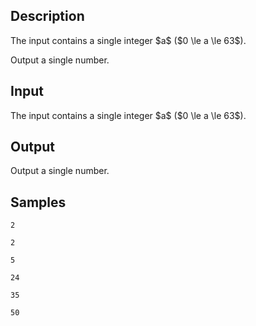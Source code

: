 ## Description

<div></div><div class="input-specification"><p>The input contains a single integer $a$ ($0 \le a \le 63$).</p></div><div class="output-specification"><p>Output a single number.</p></div>

## Input

<p>The input contains a single integer $a$ ($0 \le a \le 63$).</p>

## Output

<p>Output a single number.</p>

## Samples

```input1
2
```

```output1
2
```






```input2
5
```

```output2
24
```






```input3
35
```

```output3
50
```



